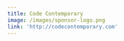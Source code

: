 ```yaml
---
title: Code Contemporary
image: /images/sponsor-logo.png
link: 'http://codecontemporary.com'
---
```


